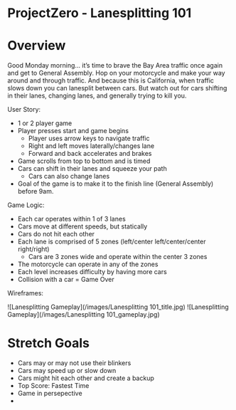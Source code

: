 # ProjectZero - Lanesplitting 101
# Overview

Good Monday morning… it’s time to brave the Bay Area traffic once again and get to General Assembly. Hop on your motorcycle and make your way around and through traffic. And because this is California, when traffic slows down you can lanesplit between cars. But watch out for cars shifting in their lanes, changing lanes, and generally trying to kill you.

User Story:

- 1 or 2 player game
- Player presses start and game begins
  - Player uses arrow keys to navigate traffic
  - Right and left moves laterally/changes lane
  - Forward and back accelerates and brakes
- Game scrolls from top to bottom and is timed
- Cars can shift in their lanes and squeeze your path
  - Cars can also change lanes
- Goal of the game is to make it to the finish line (General Assembly) before 9am.

Game Logic:
- Each car operates within 1 of 3 lanes
- Cars move at different speeds, but statically
- Cars do not hit each other
- Each lane is comprised of 5 zones (left/center left/center/center right/right)
  - Cars are 3 zones wide and operate within the center 3 zones
- The motorcycle can operate in any of the zones
- Each level increases difficulty by having more cars
- Collision with a car = Game Over

Wireframes:

![Lanesplitting Gameplay](/images/Lanesplitting 101_title.jpg)
![Lanesplitting Gameplay](/images/Lanesplitting 101_gameplay.jpg)

# Stretch Goals

- Cars may or may not use their blinkers
- Cars may speed up or slow down
- Cars might hit each other and create a backup
- Top Score: Fastest Time
- Game in persepective
- 

